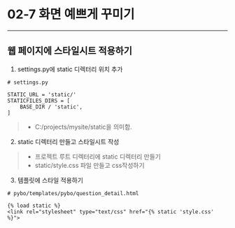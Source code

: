 # 02-7 화면 예쁘게 꾸미기
------------
## 웹 페이지에 스타일시트 적용하기
1. settings.py에 static 디렉터리 위치 추가
```
# settings.py

STATIC_URL = 'static/'
STATICFILES_DIRS = [
    BASE_DIR / 'static',
]
```
> * C:/projects/mysite/static을 의미함.

2. static 디렉터리 만들고 스타일시트 작성
> * 프로젝트 루트 디렉터리에 static 디렉터리 만들기
> * static/style.css 파일 만들고 css작성하기

3. 템플릿에 스타일 적용하기
```
# pybo/templates/pybo/question_detail.html

{% load static %}
<link rel="stylesheet" type="text/css" href="{% static 'style.css' %}">
```
